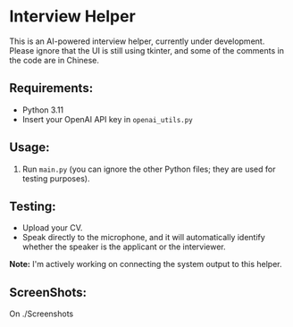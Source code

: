 # Interview Helper

This is an AI-powered interview helper, currently under development. Please ignore that the UI is still using tkinter, and some of the comments in the code are in Chinese. 

## Requirements:
- Python 3.11
- Insert your OpenAI API key in `openai_utils.py`

## Usage:
1. Run `main.py` (you can ignore the other Python files; they are used for testing purposes).

## Testing:
- Upload your CV.
- Speak directly to the microphone, and it will automatically identify whether the speaker is the applicant or the interviewer.

**Note:** I'm actively working on connecting the system output to this helper.

## ScreenShots:
On ./Screenshots

